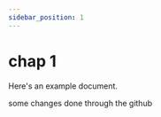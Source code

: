 ```yaml
---
sidebar_position: 1
---
```


# chap 1

Here's an example document.

some changes done through the github
